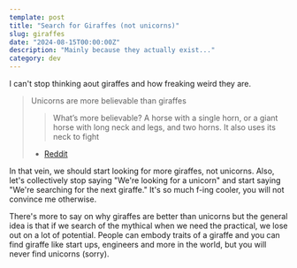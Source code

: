 ```yaml
---
template: post
title: "Search for Giraffes (not unicorns)"
slug: giraffes
date: "2024-08-15T00:00:00Z"
description: "Mainly because they actually exist..."
category: dev
---
```


I can't stop thinking aout giraffes and how freaking weird they are. 

> Unicorns are more believable than giraffes
>> What’s more believable? A horse with a single horn, or a giant horse with long neck and legs, and two horns. It also uses its neck to fight
> - [Reddit](https://www.reddit.com/r/Showerthoughts/comments/17s5oz9/unicorns_are_more_believable_than_giraffes/)

In that vein, we should start looking for more giraffes, not unicorns. Also, let's collectively stop saying "We're looking for a unicorn" and start saying "We're searching for the next giraffe." It's so much f-ing cooler, you will not convince me otherwise.

There's more to say on why giraffes are better than unicorns but the general idea is that if we search of the mythical when we need the practical, we lose out on a lot of potential. People can embody traits of a giraffe and you can find giraffe like start ups, engineers and more in the world, but you will never find unicorns (sorry).